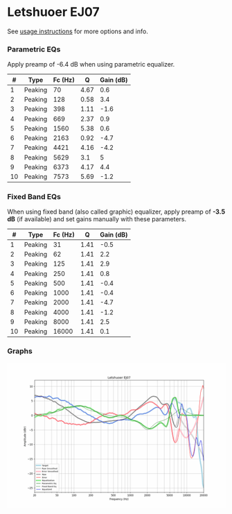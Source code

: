 # Letshuoer EJ07
See [usage instructions](https://github.com/jaakkopasanen/AutoEq#usage) for more options and info.

### Parametric EQs
Apply preamp of -6.4 dB when using parametric equalizer.

|   # | Type    |   Fc (Hz) |    Q |   Gain (dB) |
|-----|---------|-----------|------|-------------|
|   1 | Peaking |        70 | 4.67 |         0.6 |
|   2 | Peaking |       128 | 0.58 |         3.4 |
|   3 | Peaking |       398 | 1.11 |        -1.6 |
|   4 | Peaking |       669 | 2.37 |         0.9 |
|   5 | Peaking |      1560 | 5.38 |         0.6 |
|   6 | Peaking |      2163 | 0.92 |        -4.7 |
|   7 | Peaking |      4421 | 4.16 |        -4.2 |
|   8 | Peaking |      5629 | 3.1  |         5   |
|   9 | Peaking |      6373 | 4.17 |         4.4 |
|  10 | Peaking |      7573 | 5.69 |        -1.2 |

### Fixed Band EQs
When using fixed band (also called graphic) equalizer, apply preamp of **-3.5 dB** (if available) and set gains manually with these parameters.

|   # | Type    |   Fc (Hz) |    Q |   Gain (dB) |
|-----|---------|-----------|------|-------------|
|   1 | Peaking |        31 | 1.41 |        -0.5 |
|   2 | Peaking |        62 | 1.41 |         2.2 |
|   3 | Peaking |       125 | 1.41 |         2.9 |
|   4 | Peaking |       250 | 1.41 |         0.8 |
|   5 | Peaking |       500 | 1.41 |        -0.4 |
|   6 | Peaking |      1000 | 1.41 |        -0.4 |
|   7 | Peaking |      2000 | 1.41 |        -4.7 |
|   8 | Peaking |      4000 | 1.41 |        -1.2 |
|   9 | Peaking |      8000 | 1.41 |         2.5 |
|  10 | Peaking |     16000 | 1.41 |         0.1 |

### Graphs
![](./Letshuoer%20EJ07.png)
